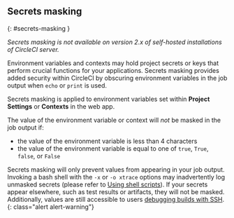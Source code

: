 ## Secrets masking

{: #secrets-masking }

_Secrets masking is not available on version 2.x of self-hosted installations of CircleCI server._

Environment variables and contexts may hold project secrets or keys that perform crucial functions for your applications. Secrets masking provides added security within CircleCI by obscuring environment variables in the job output when `echo` or `print` is used.

Secrets masking is applied to environment variables set within **Project Settings** or **Contexts** in the web app.

The value of the environment variable or context will _not_ be masked in the job output if:

- the value of the environment variable is less than 4 characters
- the value of the environment variable is equal to one of `true`, `True`, `false`, or `False`

Secrets masking will only prevent values from appearing in your job output. Invoking a bash shell with the `-x` or `-o xtrace` options may inadvertently log unmasked secrets (please refer to [Using shell scripts]({{site.baseurl}}/using-shell-scripts)). If your secrets appear elsewhere, such as test results or artifacts, they will not be masked. Additionally, values are still accessible to users [debugging builds with SSH]({{site.baseurl}}/ssh-access-jobs).
{: class="alert alert-warning"}
